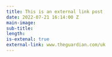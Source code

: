 ```yaml
---
title: This is an external link post
date: 2022-07-21 16:14:00 Z
main-image: 
sub-title: 
length: 
is-extenal: true
external-link: www.theguardian.com/uk
---
```


